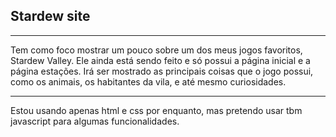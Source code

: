 <h2>Stardew site</h2> 
<hr>

Tem como foco mostrar um pouco sobre um dos meus jogos favoritos, Stardew Valley. Ele ainda está sendo feito e só possui a página inicial 
e a página estações. Irá ser mostrado as principais coisas que o jogo possui, como os animais, os habitantes da vila, e até mesmo curiosidades.
<hr>

Estou usando apenas html e css por enquanto, mas pretendo usar tbm javascript para algumas funcionalidades.

